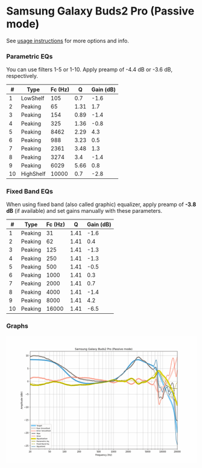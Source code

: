 # Samsung Galaxy Buds2 Pro (Passive mode)
See [usage instructions](https://github.com/jaakkopasanen/AutoEq#usage) for more options and info.

### Parametric EQs
You can use filters 1-5 or 1-10. Apply preamp of -4.4 dB or -3.6 dB, respectively.

|   # | Type      |   Fc (Hz) |    Q |   Gain (dB) |
|-----|-----------|-----------|------|-------------|
|   1 | LowShelf  |       105 | 0.7  |        -1.6 |
|   2 | Peaking   |        65 | 1.31 |         1.7 |
|   3 | Peaking   |       154 | 0.89 |        -1.4 |
|   4 | Peaking   |       325 | 1.36 |        -0.8 |
|   5 | Peaking   |      8462 | 2.29 |         4.3 |
|   6 | Peaking   |       988 | 3.23 |         0.5 |
|   7 | Peaking   |      2361 | 3.48 |         1.3 |
|   8 | Peaking   |      3274 | 3.4  |        -1.4 |
|   9 | Peaking   |      6029 | 5.66 |         0.8 |
|  10 | HighShelf |     10000 | 0.7  |        -2.8 |

### Fixed Band EQs
When using fixed band (also called graphic) equalizer, apply preamp of **-3.8 dB** (if available) and set gains manually with these parameters.

|   # | Type    |   Fc (Hz) |    Q |   Gain (dB) |
|-----|---------|-----------|------|-------------|
|   1 | Peaking |        31 | 1.41 |        -1.6 |
|   2 | Peaking |        62 | 1.41 |         0.4 |
|   3 | Peaking |       125 | 1.41 |        -1.3 |
|   4 | Peaking |       250 | 1.41 |        -1.3 |
|   5 | Peaking |       500 | 1.41 |        -0.5 |
|   6 | Peaking |      1000 | 1.41 |         0.3 |
|   7 | Peaking |      2000 | 1.41 |         0.7 |
|   8 | Peaking |      4000 | 1.41 |        -1.4 |
|   9 | Peaking |      8000 | 1.41 |         4.2 |
|  10 | Peaking |     16000 | 1.41 |        -6.5 |

### Graphs
![](./Samsung%20Galaxy%20Buds2%20Pro%20(Passive%20mode).png)
